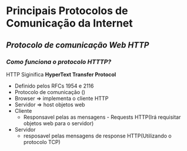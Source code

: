# Principais Protocolos de Comunicação da Internet


## ***Protocolo de comunicação Web HTTP***

### *Como funciona o protocolo HTTTP?*

HTTP Siginifica **HyperText Transfer Protocol**
- Definido pelos RFCs 1954 e 2116
- Protocolo de comunicação ()
- Browser => implementa o cliente HTTP
- Servidor => host objetos web
- Cliente
    -   Responsavel pelas as mensagens - Requests HTTP(Irá requisitar objetos web para o servidor)
- Servidor
    -  resposavel pelas mensagens de response HTTP(Utilizando o protocolo TCP)